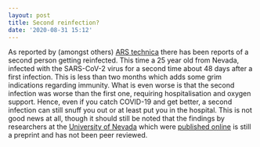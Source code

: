 ```yaml
---
layout: post
title: Second reinfection?
date: '2020-08-31 15:12'
---
```


As reported by (amongst others) [ARS technica](https://arstechnica.com/science/2020/08/another-covid-19-reinfection-this-time-second-infection-was-more-severe/) there has been reports of a second person getting reinfected. This time a 25 year old from Nevada, infected with the SARS-CoV-2 virus for a second time about 48 days after a first infection. This is less than two months which adds some grim indications regarding immunity. What is even worse is that the second infection was worse than the first one, requiring hospitalisation and oxygen support. Hence, even if you catch COVID-19 and get better, a second infection can still snuff you out or at least put you in the hospital. This is not good news at all, though it should still be noted that the findings by researchers at the [University of Nevada](https://www.unr.edu/) which were [published online](https://papers.ssrn.com/sol3/papers.cfm?abstract_id=3681489) is still a preprint and has not been peer reviewed.
